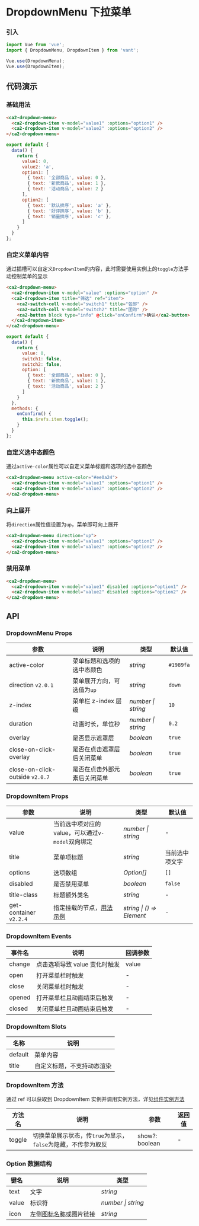 # DropdownMenu 下拉菜单

### 引入

```js
import Vue from 'vue';
import { DropdownMenu, DropdownItem } from 'vant';

Vue.use(DropdownMenu);
Vue.use(DropdownItem);
```

## 代码演示

### 基础用法

```html
<ca2-dropdown-menu>
  <ca2-dropdown-item v-model="value1" :options="option1" />
  <ca2-dropdown-item v-model="value2" :options="option2" />
</ca2-dropdown-menu>
```

```js
export default {
  data() {
    return {
      value1: 0,
      value2: 'a',
      option1: [
        { text: '全部商品', value: 0 },
        { text: '新款商品', value: 1 },
        { text: '活动商品', value: 2 }
      ],
      option2: [
        { text: '默认排序', value: 'a' },
        { text: '好评排序', value: 'b' },
        { text: '销量排序', value: 'c' },
      ]
    }
  }
};
```

### 自定义菜单内容

通过插槽可以自定义`DropdownItem`的内容，此时需要使用实例上的`toggle`方法手动控制菜单的显示

```html
<ca2-dropdown-menu>
  <ca2-dropdown-item v-model="value" :options="option" />
  <ca2-dropdown-item title="筛选" ref="item">
    <ca2-switch-cell v-model="switch1" title="包邮" />
    <ca2-switch-cell v-model="switch2" title="团购" />
    <ca2-button block type="info" @click="onConfirm">确认</ca2-button>
  </ca2-dropdown-item>
</ca2-dropdown-menu>
```

```js
export default {
  data() {
    return {
      value: 0,
      switch1: false,
      switch2: false,
      option: [
        { text: '全部商品', value: 0 },
        { text: '新款商品', value: 1 },
        { text: '活动商品', value: 2 }
      ]
    }
  },
  methods: {
    onConfirm() {
      this.$refs.item.toggle();
    }
  }
};
```

### 自定义选中态颜色

通过`active-color`属性可以自定义菜单标题和选项的选中态颜色

```html
<ca2-dropdown-menu active-color="#ee0a24">
  <ca2-dropdown-item v-model="value1" :options="option1" />
  <ca2-dropdown-item v-model="value2" :options="option2" />
</ca2-dropdown-menu>
```

### 向上展开

将`direction`属性值设置为`up`，菜单即可向上展开

```html
<ca2-dropdown-menu direction="up">
  <ca2-dropdown-item v-model="value1" :options="option1" />
  <ca2-dropdown-item v-model="value2" :options="option2" />
</ca2-dropdown-menu>
```

### 禁用菜单

```html
<ca2-dropdown-menu>
  <ca2-dropdown-item v-model="value1" disabled :options="option1" />
  <ca2-dropdown-item v-model="value2" disabled :options="option2" />
</ca2-dropdown-menu>
```

## API

### DropdownMenu Props

| 参数 | 说明 | 类型 | 默认值 |
|------|------|------|------|
| active-color | 菜单标题和选项的选中态颜色 | *string* | `#1989fa` |
| direction `v2.0.1` | 菜单展开方向，可选值为`up` | *string* | `down` |
| z-index | 菜单栏 z-index 层级 | *number \| string* | `10` |
| duration | 动画时长，单位秒 | *number \| string* | `0.2` |
| overlay | 是否显示遮罩层 | *boolean* | `true` |
| close-on-click-overlay | 是否在点击遮罩层后关闭菜单 | *boolean* | `true` |
| close-on-click-outside `v2.0.7` | 是否在点击外部元素后关闭菜单 | *boolean* | `true` |

### DropdownItem Props

| 参数 | 说明 | 类型 | 默认值 |
|------|------|------|------|
| value | 当前选中项对应的 value，可以通过`v-model`双向绑定 | *number \| string* | - |
| title | 菜单项标题 | *string* | 当前选中项文字 |
| options | 选项数组 | *Option[]* | `[]` |
| disabled | 是否禁用菜单 | *boolean* | `false` |
| title-class | 标题额外类名 | *string* | - |
| get-container `v2.2.4` | 指定挂载的节点，[用法示例](#/zh-CN/popup#zhi-ding-gua-zai-wei-zhi) | *string \| () => Element* | - |

### DropdownItem Events

| 事件名 | 说明 | 回调参数 |
|------|------|------|
| change | 点击选项导致 value 变化时触发 | value |
| open | 打开菜单栏时触发 | - |
| close | 关闭菜单栏时触发 | - |
| opened | 打开菜单栏且动画结束后触发 | - |
| closed | 关闭菜单栏且动画结束后触发 | - |

### DropdownItem Slots

| 名称 | 说明 |
|------|------|
| default | 菜单内容 |
| title | 自定义标题，不支持动态渲染 |

### DropdownItem 方法

通过 ref 可以获取到 DropdownItem 实例并调用实例方法，详见[组件实例方法](#/zh-CN/quickstart#zu-jian-shi-li-fang-fa)

| 方法名 | 说明 | 参数 | 返回值 |
|------|------|------|------|
| toggle | 切换菜单展示状态，传`true`为显示，`false`为隐藏，不传参为取反 | show?: boolean | - |

### Option 数据结构

| 键名 | 说明 | 类型 |
|------|------|------|
| text | 文字 | *string* |
| value | 标识符 | *number \| string* |
| icon | 左侧[图标名称](#/zh-CN/icon)或图片链接 | *string* |
